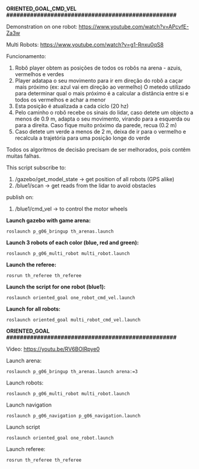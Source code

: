**ORIENTED_GOAL_CMD_VEL ##################################################**

Demonstration on one robot: https://www.youtube.com/watch?v=APcvfE-Za3w

Multi Robots: https://www.youtube.com/watch?v=g1-Rnxu0qS8

Funcionamento:
1. Robô player obtem as posições de todos os robôs na arena - azuis, vermelhos e verdes
2. Player adatapa o seu movimento para ir em direção do robô a caçar mais próximo (ex: azul vai em direção ao vermelho)
    O metedo utilizado para determinar qual o mais próximo é a calcular a distância entre si e todos os vermelhos e achar a menor
3. Esta posição é atualizada a cada ciclo (20 hz)
4. Pelo caminho o robô recebe os sinais do lidar, caso detete um objecto a menos de 0.9 m, adapta o seu movimento, virando para a esquerda ou para a direita.
    Caso fique muito próximo da parede, recua (0.2 m)
5. Caso detete um verde a menos de 2 m, deixa de ir para o vermelho e recalcula a trajetória para uma posição longe do verde

Todos os algoritmos de decisão precisam de ser melhorados, pois contêm muitas falhas.

This script subscribe to:
1. /gazebo/get_model_state -> get position of all robots (GPS alike)
2. /blue1/scan -> get reads from the lidar to avoid obstacles

publish on:
1. /blue1/cmd_vel -> to control the motor wheels

**Launch gazebo with game arena:**

    roslaunch p_g06_bringup th_arenas.launch

**Launch 3 robots of each color (blue, red and green):**
    
    roslaunch p_g06_multi_robot multi_robot.launch

**Launch the referee:**

    rosrun th_referee th_referee

**Launch the script for one robot (blue1):**

    roslaunch oriented_goal one_robot_cmd_vel.launch

**Launch for all robots:**

    roslaunch oriented_goal multi_robot_cmd_vel.launch

**ORIENTED_GOAL ##################################################**

Video: https://youtu.be/RV6BOIRpye0 
 

Launch arena: 

    roslaunch p_g06_bringup th_arenas.launch arena:=3 

Launch robots: 

    roslaunch p_g06_multi_robot multi_robot.launch 

Launch navigation 

    roslaunch p_g06_navigation p_g06_navigation.launch 

Launch script 

    roslaunch oriented_goal one_robot.launch  

Launch referee: 

    rosrun th_referee th_referee 
